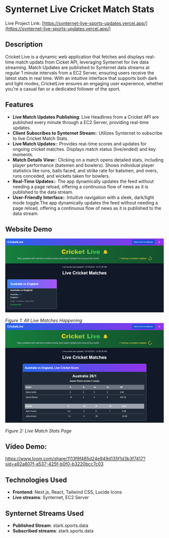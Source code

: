 # Synternet Live Cricket Match Stats

Live Project Link: [https://synternet-live-sports-updates.vercel.app/](https://synternet-live-sports-updates.vercel.app/)

## Description

Cricket Live is a dynamic web application that fetches and displays real-time match updats from Cicket API, leveraging Synternet for live data streaming. Match Updates are published to Synternet data streams at regular 1 minute intervals from a EC2 Server, ensuring users receive the latest stats in real time. With an intuitive interface that supports both dark and light modes, CricketLive ensures an engaging user experience, whether you're a casual fan or a dedicated follower of the sport.

## Features
- **Live Match Updates Publishing**: Live Headlines from a Cricket API are published every minute through a EC2 Server, providing real-time updates.
- **Client Subscribes to Synternet Stream:**: Utilizes Synternet to subscribe to live Cricket Match Stats.
- **Live Match Updates:**: Provides real-time scores and updates for ongoing cricket matches. Displays match status (live/ended) and key moments.
- **Match Details View:**: Clicking on a match opens detailed stats, including player performance (batsmen and bowlers). Shows individual player statistics like runs, balls faced, and strike rate for batsmen, and overs, runs conceded, and wickets taken for bowlers.
- **Real-Time Updates:**: The app dynamically updates the feed without needing a page reload, offering a continuous flow of news as it is published to the data stream.
- **User-Friendly Interface:**: Intuitive navigation with a sleek, dark/light mode toggle.The app dynamically updates the feed without needing a page reload, offering a continuous flow of news as it is published to the data stream.

## Website Demo

![Mission Dashboard](https://github.com/akshaydhayal/Synternet-Live-Sports-Updates/blob/main/Create-Next-App%20(1).png)

*Figure 1: All Live Matches Happening*
![Mission Dashboard](https://github.com/akshaydhayal/Synternet-Live-Sports-Updates/blob/main/Create-Next-App%20(2).png)

*Figure 2: Live Match Stats Page*



## Video Demo:
https://www.loom.com/share/1113f9f485d24e949d135f1d3b3f7417?sid=a92a807f-a537-425f-b0f0-b3220bcc7c03

## Technologies Used

- **Frontend**: Next.js, React,  Tailwind CSS, Lucide Icons
- **Live streams**: Synternet, EC2 Server
  
## Synternet Streams Used

- **Published Stream**: stark.sports.data
- **Subscribed streams**: stark.sports.data
